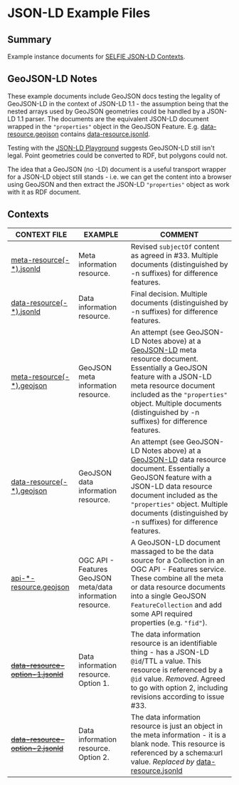 # JSON-LD Example Files

## Summary
Example instance documents for [SELFIE JSON-LD Contexts](https://opengeospatial.github.io/ELFIE/contexts/elfie-2/).

## GeoJSON-LD Notes
These example documents include GeoJSON docs testing the legality of GeoJSON-LD in the context of JSON-LD 1.1 - the
assumption being that the nested arrays used by GeoJSON geometries could be handled by a JSON-LD 1.1 parser. The
documents are the equivalent JSON-LD document wrapped in the ```"properties"``` object in the GeoJSON Feature. E.g.
[data-resource.geojson](https://opengeospatial.github.io/SELFIE/examples/data-resource.geojson) contains
[data-resource.jsonld](https://opengeospatial.github.io/SELFIE/examples/data-resource.jsonld).

Testing with the [JSON-LD Playground](https://json-ld.org/playground/) suggests GeoJSON-LD still isn't legal. Point
geometries could be converted to RDF, but polygons could not.

The idea that a GeoJSON (no -LD) document is a useful transport wrapper for a JSON-LD object still stands - i.e. we can
get the content into a browser using GeoJSON and then extract the JSON-LD ```"properties"``` object as work with it as
RDF document.


## Contexts

| CONTEXT FILE | EXAMPLE | COMMENT | 
| ------------ | ------- | ------- | 
| [meta-resource(-*).jsonld](https://opengeospatial.github.io/SELFIE/examples/meta-resource.jsonld) | Meta information resource. | Revised ```subjectOf``` content as agreed in #33. Multiple documents (distinguished by -n suffixes) for difference features. |
| [data-resource(-*).jsonld](https://opengeospatial.github.io/SELFIE/examples/data-resource.jsonld) | Data information resource. | Final decision. Multiple documents (distinguished by -n suffixes) for difference features. |
| [meta-resource(-*).geojson](https://opengeospatial.github.io/SELFIE/examples/meta-resource.geojson) | GeoJSON meta information resource. | An attempt (see GeoJSON-LD Notes above) at a [GeoJSON-LD](https://geojson.org/geojson-ld/) meta resource document. Essentially a GeoJSON feature with a JSON-LD meta resource document included as the ```"properties"``` object. Multiple documents (distinguished by -n suffixes) for difference features. |
| [data-resource(-*).geojson](https://opengeospatial.github.io/SELFIE/examples/data-resource.geojson) | GeoJSON data information resource. | An attempt (see GeoJSON-LD Notes above) at a [GeoJSON-LD](https://geojson.org/geojson-ld/) data resource document. Essentially a GeoJSON feature with a JSON-LD data resource document included as the ```"properties"``` object. Multiple documents (distinguished by -n suffixes) for difference features. |
| [api-*-resource.geojson](https://opengeospatial.github.io/SELFIE/examples/api-meta-resource.geojson) | OGC API - Features GeoJSON meta/data information resource. | A GeoJSON-LD document massaged to be the data source for a Collection in an OGC API - Features service. These combine all the meta or data resource documents into a single GeoJSON ```FeatureCollection``` and add some API required properties (e.g. ```"fid"```). |
| ~~[data-resource-option-1.jsonld](https://opengeospatial.github.io/SELFIE/examples/data-resource-option-1.jsonld)~~ | Data information resource. Option 1. | The data information resource is an identifiable thing - has a JSON-LD ```@id```/TTL ```a``` value.  This resource is referenced by a ```@id``` value. _Removed_. Agreed to go with option 2, including revisions according to issue #33. |
| ~~[data-resource-option-2.jsonld](https://opengeospatial.github.io/SELFIE/examples/data-resource-option-2.jsonld)~~ | Data information resource. Option 2. | The data information resource is just an object in the meta information - it is a blank node. This resource is referenced by a schema:url value. _Replaced by_ [data-resource.jsonld](https://opengeospatial.github.io/SELFIE/examples/data-resource.jsonld) |
